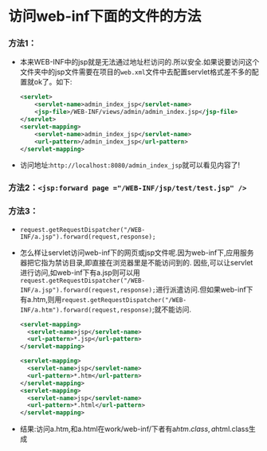 # 访问web-inf下面的文件的方法
### 方法1：

* 本来WEB-INF中的jsp就是无法通过地址栏访问的.所以安全.如果说要访问这个文件夹中的jsp文件需要在项目的`web.xml`文件中去配置servlet格式差不多的配置就ok了。如下:

  ```xml
  <servlet>
      <servlet-name>admin_index_jsp</servlet-name>
      <jsp-file>/WEB-INF/views/admin/admin_index.jsp</jsp-file>
  </servlet>
  <servlet-mapping>
      <servlet-name>admin_index_jsp</servlet-name>
      <url-pattern>/admin_index_jsp</url-pattern>
  </servlet-mapping>
  ```

* 访问地址:`http://localhost:8080/admin_index_jsp`就可以看见内容了!

### 方法2：`<jsp:forward page ="/WEB-INF/jsp/test/test.jsp" />`

### 方法3：
* `request.getRequestDispatcher("/WEB-INF/a.jsp").forward(request,response);`

* 怎么样让servlet访问web-inf下的网页或jsp文件呢.因为web-inf下,应用服务器把它指为禁访目录,即直接在浏览器里是不能访问到的.
因些,可以让servlet进行访问,如web-inf下有a.jsp则可以用`request.getRequestDispatcher("/WEB-INF/a.jsp").forward(request,response);`进行派遣访问.但如果web-inf下有a.htm,则用`request.getRequestDispatcher("/WEB-INF/a.htm").forward(request,response)`;就不能访问.

  ```xml
  <servlet-mapping>
    <servlet-name>jsp</servlet-name>
    <url-pattern>*.jsp</url-pattern>
  </servlet-mapping>
  ```
  ```xml
  <servlet-mapping>
    <servlet-name>jsp</servlet-name>
    <url-pattern>*.htm</url-pattern>
  </servlet-mapping>
  <servlet-mapping>
    <servlet-name>jsp</servlet-name>
    <url-pattern>*.html</url-pattern>
  </servlet-mapping>
  ```

* 结果:访问a.htm,和a.html在work/web-inf/下者有a$htm.class,a$html.class生成
